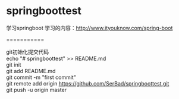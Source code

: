 # springboottest
学习springboot
学习的内容：http://www.ityouknow.com/spring-boot

===========

git初始化提交代码 </br>
echo "# springboottest" >> README.md </br> 
git init </br>
git add README.md </br>
git commit -m "first commit" </br>
git remote add origin https://github.com/SerBad/springboottest.git </br>
git push -u origin master

